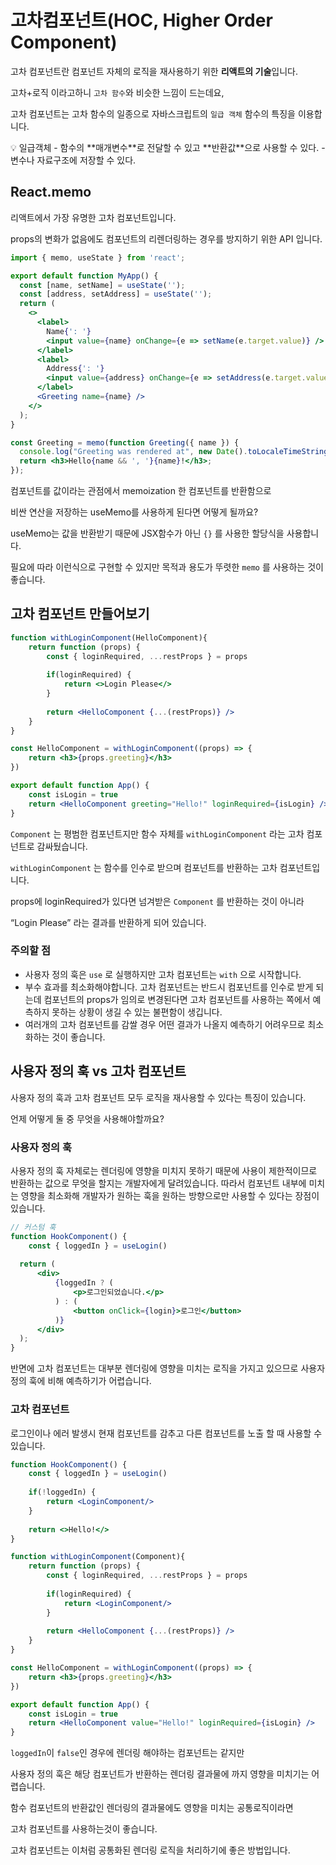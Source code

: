 # 고차컴포넌트(HOC, Higher Order Component)

고차 컴포넌트란 컴포넌트 자체의 로직을 재사용하기 위한 **리액트의 기술**입니다.

고차+로직 이라고하니 `고차 함수`와 비슷한 느낌이 드는데요,

고차 컴포넌트는 고차 함수의 일종으로 자바스크립트의 `일급 객체` 함수의 특징을 이용합니다.

<aside>
💡 일급객체
- 함수의 **매개변수**로 전달할 수 있고 **반환값**으로 사용할 수 있다.
- 변수나 자료구조에 저장할 수 있다.

</aside>

## React.memo

리액트에서 가장 유명한 고차 컴포넌트입니다.

props의 변화가 없음에도 컴포넌트의 리렌더링하는 경우를 방지하기 위한 API 입니다.

```jsx
import { memo, useState } from 'react';

export default function MyApp() {
  const [name, setName] = useState('');
  const [address, setAddress] = useState('');
  return (
    <>
      <label>
        Name{': '}
        <input value={name} onChange={e => setName(e.target.value)} />
      </label>
      <label>
        Address{': '}
        <input value={address} onChange={e => setAddress(e.target.value)} />
      </label>
      <Greeting name={name} />
    </>
  );
}

const Greeting = memo(function Greeting({ name }) {
  console.log("Greeting was rendered at", new Date().toLocaleTimeString());
  return <h3>Hello{name && ', '}{name}!</h3>;
});
```

컴포넌트를 값이라는 관점에서 memoization 한 컴포넌트를 반환함으로

비싼 연산을 저장하는 useMemo를 사용하게 된다면 어떻게 될까요?

useMemo는 값을 반환받기 때문에 JSX함수가 아닌 `{}` 를 사용한 할당식을 사용합니다.

필요에 따라 이런식으로 구현할 수 있지만 목적과 용도가 뚜렷한 `memo` 를 사용하는 것이 좋습니다.

## 고차 컴포넌트 만들어보기

```jsx
function withLoginComponent(HelloComponent){
	return function (props) {
		const { loginRequired, ...restProps } = props
		
		if(loginRequired) {
			return <>Login Please</>
		}
		
		return <HelloComponent {...(restProps)} />
	}
}

const HelloComponent = withLoginComponent((props) => {
	return <h3>{props.greeting}</h3>
})

export default function App() {
	const isLogin = true
	return <HelloComponent greeting="Hello!" loginRequired={isLogin} />
}
```

`Component` 는 평범한 컴포넌트지만 함수 자체를 `withLoginComponent` 라는 고차 컴포넌트로 감싸뒀습니다.

`withLoginComponent` 는 함수를 인수로 받으며 컴포넌트를 반환하는 고차 컴포넌트입니다.

props에 loginRequired가 있다면 넘겨받은 `Component` 를 반환하는 것이 아니라

“Login Please” 라는 결과를 반환하게 되어 있습니다.

### 주의할 점

- 사용자 정의 훅은 `use` 로 실행하지만 고차 컴포넌트는 `with` 으로 시작합니다.
- 부수 효과를 최소화해야합니다. 고차 컴포넌트는 반드시 컴포넌트를 인수로 받게 되는데 컴포넌트의 props가 임의로 변경된다면 고차 컴포넌트를 사용하는 쪽에서 예측하지 못하는 상황이 생길 수 있는 불편함이 생깁니다.
- 여러개의 고차 컴포넌트를 감쌀 경우 어떤 결과가 나올지 예측하기 어려우므로 최소화하는 것이 좋습니다.

## 사용자 정의 훅 vs 고차 컴포넌트

사용자 정의 훅과 고차 컴포넌트 모두 로직을 재사용할 수 있다는 특징이 있습니다.

언제 어떻게 둘 중 무엇을 사용해야할까요?

### 사용자 정의 훅

사용자 정의 훅 자체로는 렌더링에 영향을 미치지 못하기 때문에 사용이 제한적이므로 반환하는 값으로 무엇을 할지는 개발자에게 달려있습니다. 따라서 컴포넌트 내부에 미치는 영향을 최소화해 개발자가 원하는 훅을 원하는 방향으로만 사용할 수 있다는 장점이 있습니다.

```jsx
// 커스텀 훅
function HookComponent() {
	const { loggedIn } = useLogin()
	
  return (
      <div>
          {loggedIn ? (
              <p>로그인되었습니다.</p>
          ) : (
              <button onClick={login}>로그인</button>
          )}
      </div>
  );
}
```

반면에 고차 컴포넌트는 대부분 렌더링에 영향을 미치는 로직을 가지고 있으므로 사용자 정의 훅에 비해 예측하기가 어렵습니다.

### 고차 컴포넌트

로그인이나 에러 발생시 현재 컴포넌트를 감추고 다른 컴포넌트를 노출 할 때 사용할 수 있습니다.

```jsx
function HookComponent() {
	const { loggedIn } = useLogin()
	
	if(!loggedIn) {
		return <LoginComponent/>
	}
	
	return <>Hello!</>
}

function withLoginComponent(Component){
	return function (props) {
		const { loginRequired, ...restProps } = props
		
		if(loginRequired) {
			return <LoginComponent/>
		}
		
		return <HelloComponent {...(restProps)} />
	}
}

const HelloComponent = withLoginComponent((props) => {
	return <h3>{props.greeting}</h3>
})

export default function App() {
	const isLogin = true
	return <HelloComponent value="Hello!" loginRequired={isLogin} />
}
```

`loggedIn`이 `false`인 경우에 렌더링 해야하는 컴포넌트는 같지만

사용자 정의 훅은 해당 컴포넌트가 반환하는 렌더링 결과물에 까지 영향을 미치기는 어렵습니다.

함수 컴포넌트의 반환값인 렌더링의 결과물에도 영향을 미치는 공통로직이라면

고차 컴포넌트를 사용하는것이 좋습니다.

고차 컴포넌트는 이처럼 공통화된 렌더링 로직을 처리하기에 좋은 방법입니다.